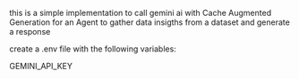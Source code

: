 this is a simple implementation to call gemini ai with Cache Augmented Generation for an Agent to gather data insigths from a dataset and generate a response

create a .env file with the following variables:

GEMINI_API_KEY